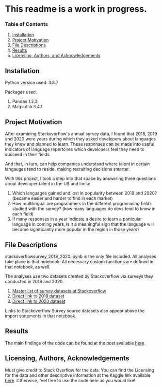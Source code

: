 
# This readme is a work in progress.

### Table of Contents

1. [Installation](#installation)
2. [Project Motivation](#motivation)
3. [File Descriptions](#files)
4. [Results](#results)
5. [Licensing, Authors, and Acknowledgements](#licensing)

## Installation <a name="installation"></a>
Python version used: 3.8.7

Packages used:
1. Pandas 1.2.3
2. Matplotlib 3.4.1

## Project Motivation<a name="motivation"></a>
After examining Stackoverflow's annual survey data, I found that 2018, 2019 and 2020 were years during which they asked developers about languages they knew and planned to learn. These responses can be made into useful indicators of language repertoires which developers feel they need to succeed in their fields.

And that, in turn, can help companies understand where talent in certain langauges tend to reside, making recruiting decisions smarter.

With this project, I took a step into that space by answering three questions about developer talent in the US and India:

1. Which languages gained and lost in popularity between 2018 and 2020? (became easier and harder to find in each market)
2. How multilingual are programmers in the different programming fields studied with the survey? (how many languages do devs tend to know in each field)
3. If many responses in a year indicate a desire to learn a particular language in coming years, is it a meaningful sign that the language will become significantly more popular in the region in those years?

## File Descriptions <a name="files"></a>

stackoverflowsurvey_2018_2020.ipynb is the only file included. All analyses take place in that notebook. All necessary custom functions are defined in that notebook, as well.

The analyses use two datasets created by Stackoverflow via surveys they conducted in 2018 and 2020. 


1. [Master list of survey datasets at Stackoverflow](https://insights.stackoverflow.com/survey)
2. [Direct link to 2018 dataset](https://drive.google.com/uc?export=download&id=1_9On2-nsBQIw3JiY43sWbrF8EjrqrR4U)
3. [Direct link to 2020 dataset](https://drive.google.com/file/d/1dfGerWeWkcyQ9GX9x20rdSGj7WtEpzBB/view?usp=sharing)


Links to Stackoverflow Survey source datasets also appear above the import statements in that notebook.

## Results<a name="results"></a>

The main findings of the code can be found at the post available [here]().

## Licensing, Authors, Acknowledgements<a name="licensing"></a>

Must give credit to Stack Overflow for the data.  You can find the Licensing for the data and other descriptive information at the Kaggle link available [here](https://www.kaggle.com/stackoverflow/so-survey-2017/data).  Otherwise, feel free to use the code here as you would like! 

